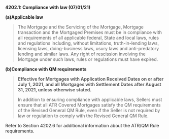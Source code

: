 **4202.1: Compliance with law (07/01/21)**

**(a)Applicable law**

> The Mortgage and the Servicing of the Mortgage, Mortgage transaction
> and the Mortgaged Premises must be in compliance with all requirements
> of all applicable federal, State and local laws, rules and regulations
> including, without limitations, truth-in-lending laws, licensing laws,
> doing-business laws, usury laws and anti-predatory lending and similar
> laws. Any right of rescission involving the Mortgage under such laws,
> rules or regulations must have expired.

**(b)Compliance with QM requirements**

> **Effective for Mortgages with Application Received Dates on or after
> July 1, 2021, and all Mortgages with Settlement Dates after August 31,
> 2021, unless otherwise stated.**
>
> In addition to ensuring compliance with applicable laws, Sellers must
> ensure that all ATR Covered Mortgages satisfy the QM requirements of
> the Revised General QM Rule, even if the Seller is not required by law
> or regulation to comply with the Revised General QM Rule.

Refer to Section 4202.6 for additional information about the ATR/QM Rule
requirements.